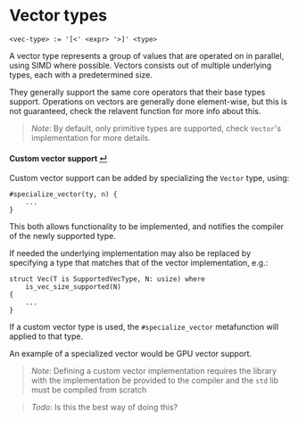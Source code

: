 # Vector types
```
<vec-type> := '[<' <expr> '>]' <type>
```

A vector type represents a group of values that are operated on in parallel, using SIMD where possible.
Vectors consists out of multiple underlying types, each with a predetermined size.

They generally support the same core operators that their base types support.
Operations on vectors are generally done element-wise, but this is not guaranteed, check the relavent function for more info about this.

> _Note_: By default, only primitive types are supported, check `Vector`'s implementation for more details.

#### Custom vector support [↵](#11128-vector-types-)

Custom vector support can be added by specializing the `Vector` type, using:
```
#specialize_vector(ty, n) {
    ...
}
```
This both allows functionality to be implemented, and notifies the compiler of the newly supported type.

If needed the underlying implementation may also be replaced by specifying a type that matches that of the vector implementation, e.g.:
```
struct Vec(T is SupportedVecType, N: usize) where
    is_vec_size_supported(N)
{
    ...
}
```
If a custom vector type is used, the `#specialize_vector` metafunction will applied to that type.

An example of a specialized vector would be GPU vector support.

> _Note_: Defining a custom vector implementation requires the library with the implementation be provided to the compiler and the `std` lib must be compiled from scratch

> _Todo_: Is this the best way of doing this?
